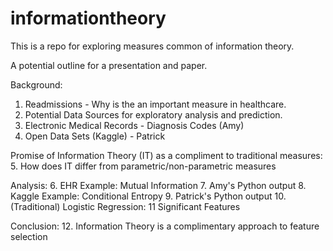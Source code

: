 # informationtheory
This is a repo for exploring measures common of information theory.

A potential outline for a presentation and paper.

Background: 
1. Readmissions - Why is the an important measure in healthcare.
2. Potential Data Sources for exploratory analysis and prediction.
3. Electronic Medical Records - Diagnosis Codes (Amy)
4. Open Data Sets (Kaggle) - Patrick

Promise of Information Theory (IT) as a compliment to traditional measures:
5. How does IT differ from parametric/non-parametric measures

Analysis:
6. EHR Example: Mutual Information
7. Amy's Python output
8. Kaggle Example: Conditional Entropy 
9. Patrick's Python output
10. (Traditional) Logistic Regression:
11 Significant Features

Conclusion:
12.  Information Theory is a complimentary approach to feature selection


